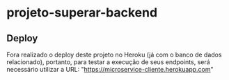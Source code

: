 # projeto-superar-backend

## Deploy

Fora realizado o deploy deste projeto no Heroku (já com o banco de dados relacionado), portanto, para testar a execução de seus endpoints, será necessário utilizar a URL: "https://microservice-cliente.herokuapp.com"
